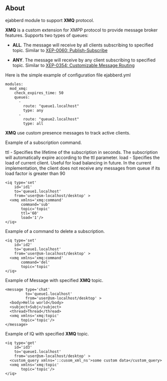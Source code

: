 ## About

ejabberd module to support **XMQ** protocol.

**XMQ** is a custom extension for XMPP protocol to provide message broker features.
Supports two types of queues:

- **ALL**. The message will receive by all clients subscribing to specified topic.
  Similar to [XEP-0060: Publish-Subscribe](https://xmpp.org/extensions/xep-0060.html)
         
- **ANY**. The message will receive by any client subscribing to specified topic.
  Similar to [XEP-0354: Customizable Message Routing](https://xmpp.org/extensions/xep-0354.html) 


Here is the simple example of configuration file ejabberd.yml
```
modules:
  mod_xmq:
    check_expires_time: 50
    queues:
      - 
        route: "queue1.localhost"
        type: any
      - 
        route: "queue2.localhost"
        type: all
```

**XMQ** use custom presence messages to track active clients.

Example of a subscription command.

ttl - Specifies the lifetime of the subscription in seconds.
      The subscription will automatically expire according to the ttl parameter.
load - Specifies the load of current client. Useful for load balancing in future.
       In the current implementation, the client does not receive any messages from queue
       if its load factor is greater than 90
```
<iq type='set'
    id='id1'
    to='queue1.localhost'
    from='user@sm-localhost/desktop' >
  <xmq xmlns='xmq:command'
       command='sub'
       topic='topic'
       ttl='60'
       load='1'/>
</iq>
```


Example of a command to delete a subscription.
```
<iq type='set'
    id='id2'
    to='queue1.localhost'
    from='user@sm-localhost/desktop' >
  <xmq xmlns='xmq:command'
       command='del'
       topic='topic'
</iq>
```

Example of Message with specified **XMQ** topic.
```
<message type='chat'
         to='queue1.localhost'
         from='user@sm-localhost/desktop' >
  <body>Hello world</body>
  <subject>Subj</subject>
  <thread>Thread</thread>
  <xmq xmlns='xmq:topic'
       topic='topic'/>
</message>
```

Example of IQ with specified **XMQ** topic.
```
<iq type='get'
    id='id3'
    to='queue1.localhost'
    from='user@sm-localhost/desktop' >
  <custom_query xmlns='::cusom_xml_ns'>some custom data</custom_query>
  <xmq xmlns='xmq:topic'
       topic='topic'/>
</iq>
```
